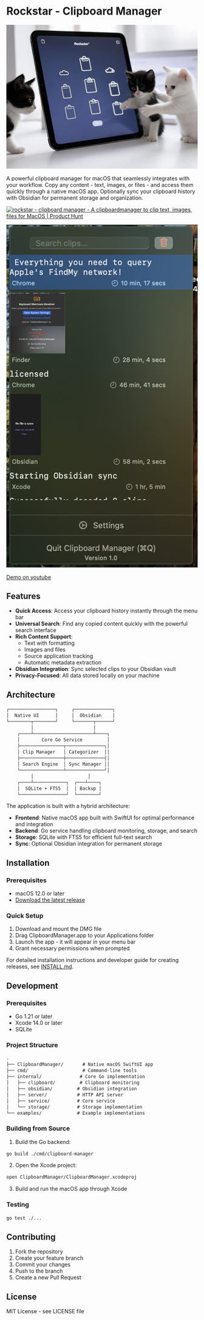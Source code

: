 # Rockstar - Clipboard Manager

![Cover](images/cover.png)

A powerful clipboard manager for macOS that seamlessly integrates with your workflow. Copy any content - text, images, or files - and access them quickly through a native macOS app. Optionally sync your clipboard history with Obsidian for permanent storage and organization.


<a href="https://www.producthunt.com/posts/rockstar-clipboard-manager?embed=true&utm_source=badge-featured&utm_medium=badge&utm_souce=badge-rockstar&#0045;clipboard&#0045;manager" target="_blank"><img src="https://api.producthunt.com/widgets/embed-image/v1/featured.svg?post_id=734098&theme=light" alt="rockstar&#0032;&#0045;&#0032;clipboard&#0032;manager - A&#0032;clipboardmanager&#0032;to&#0032;clip&#0032;text&#0044;&#0032;images&#0044;&#0032;files&#0032;for&#0032;MacOS | Product Hunt" style="width: 250px; height: 54px;" width="250" height="54" /></a>


![Clipboard Manager App](images/app.png)

[Demo on youtube](https://youtu.be/RYRlP_skwrs)

## Features

- **Quick Access**: Access your clipboard history instantly through the menu bar
- **Universal Search**: Find any copied content quickly with the powerful search interface
- **Rich Content Support**: 
  - Text with formatting
  - Images and files
  - Source application tracking
  - Automatic metadata extraction
- **Obsidian Integration**: Sync selected clips to your Obsidian vault
- **Privacy-Focused**: All data stored locally on your machine

## Architecture

```ascii
┌─────────────────┐     ┌──────────────┐
│  Native UI      │     │  Obsidian    │
└────────┬────────┘     └───────┬──────┘
         │                      │
    ┌────┴──────────────────────┴────┐
    │        Core Go Service         │
    ├────────────────┬──────────────┐│
    │ Clip Manager   │ Categorizer  ││
    ├────────────────┼──────────────┤│
    │ Search Engine  │ Sync Manager ││
    └────────────────┴──────────────┘│
         │                    │
    ┌────┴────────────┐  ┌───┴────┐
    │  SQLite + FTS5  │  │ Backup │
    └─────────────────┘  └────────┘
```

The application is built with a hybrid architecture:
- **Frontend**: Native macOS app built with SwiftUI for optimal performance and integration
- **Backend**: Go service handling clipboard monitoring, storage, and search
- **Storage**: SQLite with FTS5 for efficient full-text search
- **Sync**: Optional Obsidian integration for permanent storage

## Installation

### Prerequisites
- macOS 12.0 or later
- [Download the latest release](https://github.com/yourusername/clipboard-manager/releases)

### Quick Setup
1. Download and mount the DMG file
2. Drag ClipboardManager.app to your Applications folder
3. Launch the app - it will appear in your menu bar
4. Grant necessary permissions when prompted

For detailed installation instructions and developer guide for creating releases, see [INSTALL.md](INSTALL.md).

## Development

### Prerequisites
- Go 1.21 or later
- Xcode 14.0 or later
- SQLite

### Project Structure
```
.
├── ClipboardManager/       # Native macOS SwiftUI app
├── cmd/                    # Command-line tools
├── internal/              # Core Go implementation
│   ├── clipboard/         # Clipboard monitoring
│   ├── obsidian/         # Obsidian integration
│   ├── server/           # HTTP API server
│   ├── service/          # Core service
│   └── storage/          # Storage implementation
└── examples/             # Example implementations
```

### Building from Source

1. Build the Go backend:
```bash
go build ./cmd/clipboard-manager
```

2. Open the Xcode project:
```bash
open ClipboardManager/ClipboardManager.xcodeproj
```

3. Build and run the macOS app through Xcode

### Testing
```bash
go test ./...
```

## Contributing

1. Fork the repository
2. Create your feature branch
3. Commit your changes
4. Push to the branch
5. Create a new Pull Request

## License

MIT License - see LICENSE file
